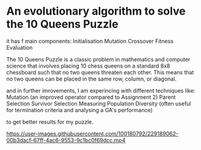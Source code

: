 #  An evolutionary algorithm to solve the 10 Queens Puzzle
it has f main components:
Initialisation
Mutation
Crossover
Fitness Evaluation

The 10 Queens Puzzle is a classic problem in mathematics and 
computer science that involves placing 10 chess queens on a standard 8x8 chessboard such that no two queens threaten each other.
This means that no two queens can be placed in the same row, column, or diagonal.

and in further imrovements, I am experincing with different techniques like:
Mutation (an improved operator compared to Assignment 2)
Parent Selection
Survivor Selection
Measuring Population Diversity (often useful for termination criteria and analysing a GA's performance)

to get better results for my puzzle.


https://user-images.githubusercontent.com/100180792/229189062-00b3dacf-67ff-4ac6-9553-9c1bc0f69dcc.mp4

